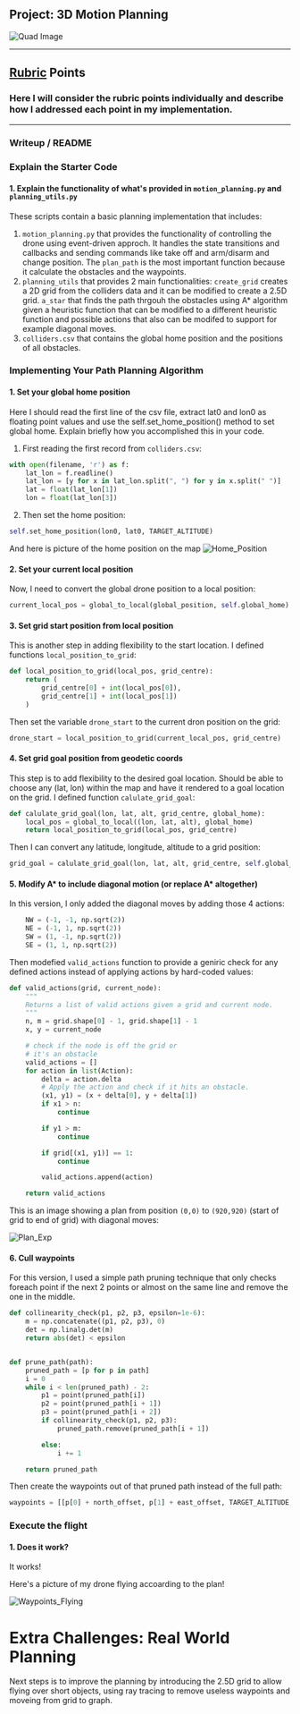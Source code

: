 ## Project: 3D Motion Planning
![Quad Image](./misc/enroute.png)

---

## [Rubric](https://review.udacity.com/#!/rubrics/1534/view) Points
### Here I will consider the rubric points individually and describe how I addressed each point in my implementation.  

---
### Writeup / README

### Explain the Starter Code

#### 1. Explain the functionality of what's provided in `motion_planning.py` and `planning_utils.py`
These scripts contain a basic planning implementation that includes:
1. `motion_planning.py` that provides the functionality of controlling the drone using event-driven approch. It handles the state transitions and callbacks and sending commands like take off and arm/disarm and change position. The `plan_path` is the most important function because it calculate the obstacles and the waypoints.
2. `planning_utils` that provides 2 main functionalities: `create_grid` creates a 2D grid from the colliders data and it can be modified to create a 2.5D grid. `a_star` that finds the path thrgouh the obstacles using A* algorithm given a heuristic function that can be modified to a different heuristic function and possible actions that also can be modifed to support for example diagonal moves.
3. `colliders.csv` that contains the global home position and the positions of all obstacles.

### Implementing Your Path Planning Algorithm

#### 1. Set your global home position
Here I should read the first line of the csv file, extract lat0 and lon0 as floating point values and use the self.set_home_position() method to set global home. Explain briefly how you accomplished this in your code.
1. First reading the first record from `colliders.csv`:
```python
with open(filename, 'r') as f:
    lat_lon = f.readline()
    lat_lon = [y for x in lat_lon.split(", ") for y in x.split(" ")]
    lat = float(lat_lon[1])
    lon = float(lat_lon[3])
```
2. Then set the home position:
```python
self.set_home_position(lon0, lat0, TARGET_ALTITUDE)
```



And here is picture of the home position on the map
![Home_Position](./misc/home_position.png)

#### 2. Set your current local position
Now, I need to convert the global drone position to a local position:
```python
current_local_pos = global_to_local(global_position, self.global_home)
```


#### 3. Set grid start position from local position
This is another step in adding flexibility to the start location. I defined functions `local_position_to_grid`:
```python
def local_position_to_grid(local_pos, grid_centre):
    return (
        grid_centre[0] + int(local_pos[0]),
        grid_centre[1] + int(local_pos[1])
    )
```
Then set the variable `drone_start` to the current dron position on the grid:
```python
drone_start = local_position_to_grid(current_local_pos, grid_centre)
```

#### 4. Set grid goal position from geodetic coords
This step is to add flexibility to the desired goal location. Should be able to choose any (lat, lon) within the map and have it rendered to a goal location on the grid. I defined function `calulate_grid_goal`:
```python
def calulate_grid_goal(lon, lat, alt, grid_centre, global_home):
    local_pos = global_to_local((lon, lat, alt), global_home)
    return local_position_to_grid(local_pos, grid_centre)
```
Then I can convert any latitude, longitude, altitude to a grid position:
```python
grid_goal = calulate_grid_goal(lon, lat, alt, grid_centre, self.global_home)
```

#### 5. Modify A* to include diagonal motion (or replace A* altogether)
In this version, I only added the diagonal moves by adding those 4 actions:
```python
    NW = (-1, -1, np.sqrt(2))
    NE = (-1, 1, np.sqrt(2))
    SW = (1, -1, np.sqrt(2))
    SE = (1, 1, np.sqrt(2))
```
Then modefied `valid_actions` function to provide a geniric check for any defined actions instead of applying actions by hard-coded values:
```python
def valid_actions(grid, current_node):
    """
    Returns a list of valid actions given a grid and current node.
    """
    n, m = grid.shape[0] - 1, grid.shape[1] - 1
    x, y = current_node

    # check if the node is off the grid or
    # it's an obstacle
    valid_actions = []
    for action in list(Action):
        delta = action.delta
        # Apply the action and check if it hits an obstacle.
        (x1, y1) = (x + delta[0], y + delta[1])
        if x1 > n:
            continue

        if y1 > m:
            continue

        if grid[(x1, y1)] == 1:
            continue

        valid_actions.append(action)

    return valid_actions
```
This is an image showing a plan from position `(0,0)` to `(920,920)` (start of grid to end of grid) with diagonal moves:

![Plan_Exp](./misc/plan_exp.png)

#### 6. Cull waypoints 
For this version, I used a simple path pruning technique that only checks foreach point if the next 2 points or almost on the same line and remove the one in the middle.
```python
def collinearity_check(p1, p2, p3, epsilon=1e-6):
    m = np.concatenate((p1, p2, p3), 0)
    det = np.linalg.det(m)
    return abs(det) < epsilon


def prune_path(path):
    pruned_path = [p for p in path]
    i = 0
    while i < len(pruned_path) - 2:
        p1 = point(pruned_path[i])
        p2 = point(pruned_path[i + 1])
        p3 = point(pruned_path[i + 2])
        if collinearity_check(p1, p2, p3):
            pruned_path.remove(pruned_path[i + 1])

        else:
            i += 1

    return pruned_path
```
Then create the waypoints out of that pruned path instead of the full path:
```python
waypoints = [[p[0] + north_offset, p[1] + east_offset, TARGET_ALTITUDE, 0] for p in prune_path(path)]
```



### Execute the flight
#### 1. Does it work?
It works!


Here's a picture of my drone flying accoarding to the plan!

![Waypoints_Flying](./misc/waypoints_flying.png)



# Extra Challenges: Real World Planning
Next steps is to improve the planning by introducing the 2.5D grid to allow flying over short objects, using ray tracing to remove useless waypoints and moveing from grid to graph.



